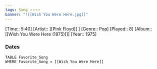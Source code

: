 ```yaml
---
tags: Song ⭐⭐⭐⭐ 
banner: "![[Wish You Were Here.jpg]]"
---
```

[Time:: 5:40]
[Artist:: [[Pink Floyd]] ]
[Genre:: Pop]
[Played:: 8]
[Album:: [[Wish You Were Here (1975)]]]
[Year:: 1975]
### Dates
````dataview
TABLE Favorite_Song
WHERE Favorite_Song = [[Wish You Were Here]]
````